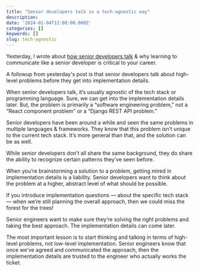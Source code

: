 ```yaml
---
title: "Senior developers talk in a tech-agnostic way"
description:
date: '2024-01-04T12:00:00.000Z'
categories: []
keywords: []
slug: tech-agnostic
---
```


Yesterday, I wrote about [how senior developers talk](https://daily.developerpurpose.com/talk-senior/) & why learning to communicate like a senior developer is critical to your career.

A followup from yesterday's post is that senior developers talk about high-level problems before they get into implementation details.

When senior developers talk, it’s usually agnostic of the tech stack or programming language. Sure, we can get into the implementation details later. But, the problem is primarily a “software engineering problem,” not a “React component problem” or a “Django REST API problem.”

Senior developers have been around a while and seen the same problems in multiple languages & frameworks. They know that this problem isn’t unique to the current tech stack. It’s more general than that, and the solution can be as well.

While senior developers don’t all share the same background, they do share the ability to recognize certain patterns they’ve seen before.

When you’re brainstorming a solution to a problem, getting mired in implementation details is a liability. Senior developers want to think about the problem at a higher, abstract level of what should be possible.

If you introduce implementation questions — about the specific tech stack — when we’re still planning the overall approach, then we could miss the forest for the trees!

Senior engineers want to make sure they’re solving the right problems and taking the best approach. The implementation details can come later.

The most important lesson is to start thinking and talking in terms of high-level problems, not low-level implementation. Senior engineers know that once we’ve agreed and communicated the approach, then the implementation details are trusted to the engineer who actually works the ticket.
